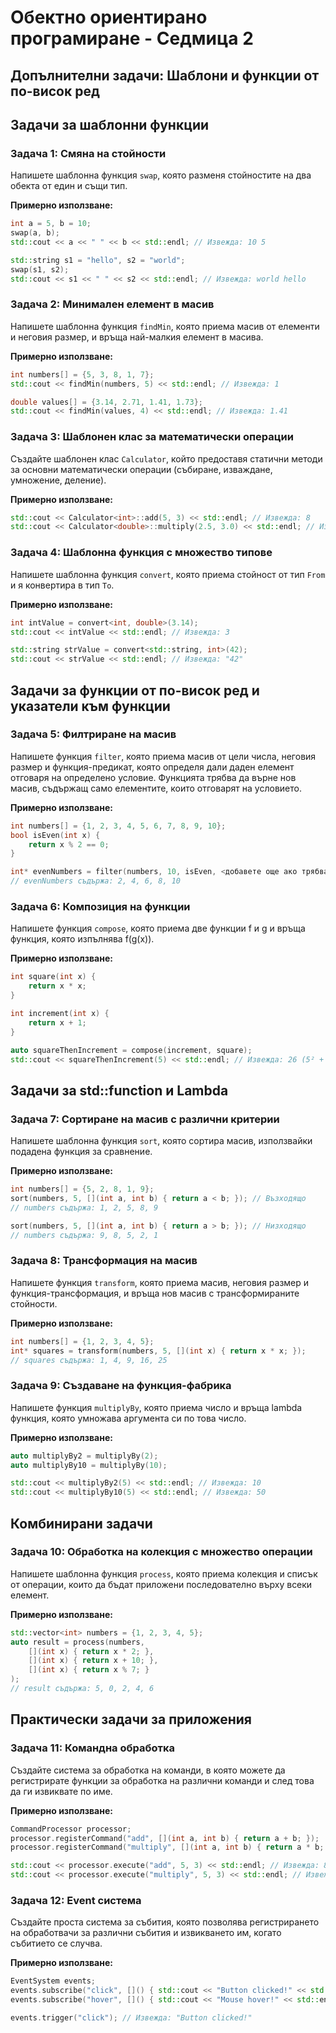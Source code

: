 # Обектно ориентирано програмиране - Седмица 2

## Допълнителни задачи: Шаблони и функции от по-висок ред

## Задачи за шаблонни функции

### Задача 1: Смяна на стойности

Напишете шаблонна функция `swap`, която разменя стойностите на два обекта от един и същи тип.

**Примерно използване:**

```cpp
int a = 5, b = 10;
swap(a, b);
std::cout << a << " " << b << std::endl; // Извежда: 10 5

std::string s1 = "hello", s2 = "world";
swap(s1, s2);
std::cout << s1 << " " << s2 << std::endl; // Извежда: world hello
```

### Задача 2: Минимален елемент в масив

Напишете шаблонна функция `findMin`, която приема масив от елементи и неговия размер, и връща най-малкия елемент в масива.

**Примерно използване:**

```cpp
int numbers[] = {5, 3, 8, 1, 7};
std::cout << findMin(numbers, 5) << std::endl; // Извежда: 1

double values[] = {3.14, 2.71, 1.41, 1.73};
std::cout << findMin(values, 4) << std::endl; // Извежда: 1.41
```

### Задача 3: Шаблонен клас за математически операции

Създайте шаблонен клас `Calculator`, който предоставя статични методи за основни математически операции (събиране, изваждане, умножение, деление).

**Примерно използване:**

```cpp
std::cout << Calculator<int>::add(5, 3) << std::endl; // Извежда: 8
std::cout << Calculator<double>::multiply(2.5, 3.0) << std::endl; // Извежда: 7.5
```

### Задача 4: Шаблонна функция с множество типове

Напишете шаблонна функция `convert`, която приема стойност от тип `From` и я конвертира в тип `To`.

**Примерно използване:**

```cpp
int intValue = convert<int, double>(3.14);
std::cout << intValue << std::endl; // Извежда: 3

std::string strValue = convert<std::string, int>(42);
std::cout << strValue << std::endl; // Извежда: "42"
```

## Задачи за функции от по-висок ред и указатели към функции

### Задача 5: Филтриране на масив

Напишете функция `filter`, която приема масив от цели числа, неговия размер и функция-предикат, която определя дали даден елемент отговаря на определено условие. Функцията трябва да върне нов масив, съдържащ само елементите, които отговарят на условието.

**Примерно използване:**

```cpp
int numbers[] = {1, 2, 3, 4, 5, 6, 7, 8, 9, 10};
bool isEven(int x) {
    return x % 2 == 0;
}

int* evenNumbers = filter(numbers, 10, isEven, <добавете още ако трябва>);
// evenNumbers съдържа: 2, 4, 6, 8, 10
```

### Задача 6: Композиция на функции

Напишете функция `compose`, която приема две функции f и g и връща функция, която изпълнява f(g(x)).

**Примерно използване:**

```cpp
int square(int x) {
    return x * x;
}

int increment(int x) {
    return x + 1;
}

auto squareThenIncrement = compose(increment, square);
std::cout << squareThenIncrement(5) << std::endl; // Извежда: 26 (5² + 1)
```

## Задачи за std::function и Lambda

### Задача 7: Сортиране на масив с различни критерии

Напишете шаблонна функция `sort`, която сортира масив, използвайки подадена функция за сравнение.

**Примерно използване:**

```cpp
int numbers[] = {5, 2, 8, 1, 9};
sort(numbers, 5, [](int a, int b) { return a < b; }); // Възходящо
// numbers съдържа: 1, 2, 5, 8, 9

sort(numbers, 5, [](int a, int b) { return a > b; }); // Низходящо
// numbers съдържа: 9, 8, 5, 2, 1
```

### Задача 8: Трансформация на масив

Напишете функция `transform`, която приема масив, неговия размер и функция-трансформация, и връща нов масив с трансформираните стойности.

**Примерно използване:**

```cpp
int numbers[] = {1, 2, 3, 4, 5};
int* squares = transform(numbers, 5, [](int x) { return x * x; });
// squares съдържа: 1, 4, 9, 16, 25
```

### Задача 9: Създаване на функция-фабрика

Напишете функция `multiplyBy`, която приема число и връща lambda функция, която умножава аргумента си по това число.

**Примерно използване:**

```cpp
auto multiplyBy2 = multiplyBy(2);
auto multiplyBy10 = multiplyBy(10);

std::cout << multiplyBy2(5) << std::endl; // Извежда: 10
std::cout << multiplyBy10(5) << std::endl; // Извежда: 50
```

## Комбинирани задачи

### Задача 10: Обработка на колекция с множество операции

Напишете шаблонна функция `process`, която приема колекция и списък от операции, които да бъдат приложени последователно върху всеки елемент.

**Примерно използване:**

```cpp
std::vector<int> numbers = {1, 2, 3, 4, 5};
auto result = process(numbers,
    [](int x) { return x * 2; },
    [](int x) { return x + 10; },
    [](int x) { return x % 7; }
);
// result съдържа: 5, 0, 2, 4, 6
```

## Практически задачи за приложения

### Задача 11: Командна обработка

Създайте система за обработка на команди, в която можете да регистрирате функции за обработка на различни команди и след това да ги извиквате по име.

**Примерно използване:**

```cpp
CommandProcessor processor;
processor.registerCommand("add", [](int a, int b) { return a + b; });
processor.registerCommand("multiply", [](int a, int b) { return a * b; });

std::cout << processor.execute("add", 5, 3) << std::endl; // Извежда: 8
std::cout << processor.execute("multiply", 5, 3) << std::endl; // Извежда: 15
```

### Задача 12: Event система

Създайте проста система за събития, която позволява регистрирането на обработвачи за различни събития и извикването им, когато събитието се случва.

**Примерно използване:**

```cpp
EventSystem events;
events.subscribe("click", []() { std::cout << "Button clicked!" << std::endl; });
events.subscribe("hover", []() { std::cout << "Mouse hover!" << std::endl; });

events.trigger("click"); // Извежда: "Button clicked!"
```
